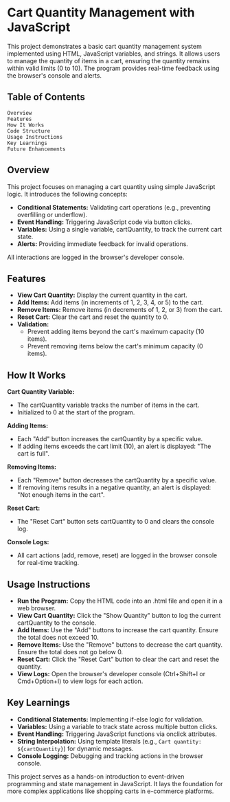 # Cart Quantity Management with JavaScript

This project demonstrates a basic cart quantity management system implemented using HTML, JavaScript variables, and strings. It allows users to manage the quantity of items in a cart, ensuring the quantity remains within valid limits (0 to 10). The program provides real-time feedback using the browser's console and alerts.

## Table of Contents

    Overview
    Features
    How It Works
    Code Structure
    Usage Instructions
    Key Learnings
    Future Enhancements

## Overview

This project focuses on managing a cart quantity using simple JavaScript logic. It introduces the following concepts:

- **Conditional Statements:** Validating cart operations (e.g., preventing overfilling or underflow).
- **Event Handling:** Triggering JavaScript code via button clicks.
- **Variables:** Using a single variable, cartQuantity, to track the current cart state.
- **Alerts:** Providing immediate feedback for invalid operations.

All interactions are logged in the browser's developer console.

## Features

- **View Cart Quantity:** Display the current quantity in the cart.
- **Add Items:** Add items (in increments of 1, 2, 3, 4, or 5) to the cart.
- **Remove Items:** Remove items (in decrements of 1, 2, or 3) from the cart.
- **Reset Cart:** Clear the cart and reset the quantity to 0.
- **Validation:**
  - Prevent adding items beyond the cart's maximum capacity (10 items).
  - Prevent removing items below the cart's minimum capacity (0 items).

## How It Works

**Cart Quantity Variable:**

- The cartQuantity variable tracks the number of items in the cart.
- Initialized to 0 at the start of the program.

**Adding Items:**

- Each "Add" button increases the cartQuantity by a specific value.
- If adding items exceeds the cart limit (10), an alert is displayed: "The cart is full".

**Removing Items:**

- Each "Remove" button decreases the cartQuantity by a specific value.
- If removing items results in a negative quantity, an alert is displayed: "Not enough items in the cart".

**Reset Cart:**

- The "Reset Cart" button sets cartQuantity to 0 and clears the console log.

**Console Logs:**

- All cart actions (add, remove, reset) are logged in the browser console for real-time tracking.

## Usage Instructions

- **Run the Program:** Copy the HTML code into an .html file and open it in a web browser.
- **View Cart Quantity:** Click the "Show Quantity" button to log the current cartQuantity to the console.
- **Add Items:** Use the "Add" buttons to increase the cart quantity. Ensure the total does not exceed 10.
- **Remove Items:** Use the "Remove" buttons to decrease the cart quantity. Ensure the total does not go below 0.
- **Reset Cart:** Click the "Reset Cart" button to clear the cart and reset the quantity.
- **View Logs:** Open the browser's developer console (Ctrl+Shift+I or Cmd+Option+I) to view logs for each action.

## Key Learnings

- **Conditional Statements:** Implementing if-else logic for validation.
- **Variables:** Using a variable to track state across multiple button clicks.
- **Event Handling:** Triggering JavaScript functions via onclick attributes.
- **String Interpolation:** Using template literals (e.g., `Cart quantity: ${cartQuantity}`) for dynamic messages.
- **Console Logging:** Debugging and tracking actions in the browser console.

This project serves as a hands-on introduction to event-driven programming and state management in JavaScript. It lays the foundation for more complex applications like shopping carts in e-commerce platforms.
